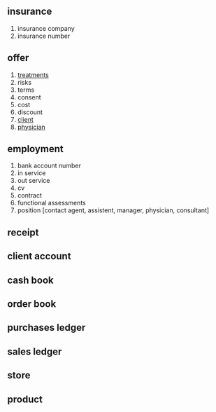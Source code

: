 <a id="insurance"></a>
## insurance
1. insurance company
2. insurance number

<a id="offer"></a>
## offer
1. [treatments](medical#treatment)
2. risks
3. terms
4. consent
5. cost
6. discount
7. [client](parties#client)
8. [physician](parties#employee)

<a id="employment"></a>
## employment
1. bank account number
2. in service
3. out service
4. cv
5. contract
6. functional assessments
7. position [contact agent, assistent, manager, physician, consultant]

<a id="receipt"></a>
## receipt

<a id="client_account"></a>
## client account

<a id="cash_book"></a>
## cash book

<a id="order_book"></a>
## order book

<a id="purchases_ledger"></a>
## purchases ledger

<a id="sales_ledger"></a>
## sales ledger

<a id="store"></a>
## store

<a id="product"></a>
## product
